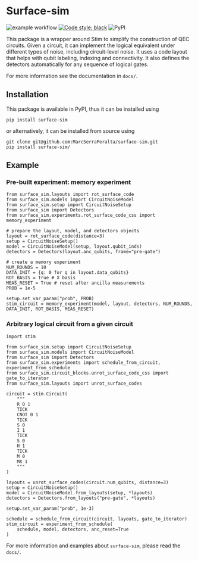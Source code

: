 # Surface-sim

![example workflow](https://github.com/MarcSerraPeralta/surface-sim/actions/workflows/ci_pipeline.yaml/badge.svg)
[![Code style: black](https://img.shields.io/badge/code%20style-black-000000.svg)](https://github.com/psf/black)
![PyPI](https://img.shields.io/pypi/v/surface-sim?label=pypi%20package)


This package is a wrapper around Stim to simplify the construction of QEC circuits.
Given a circuit, it can implement the logical equivalent under different types of noise,
including circuit-level noise.
It uses a code layout that helps with qubit labeling, indexing and connectivity. 
It also defines the detectors automatically for any sequence of logical gates.

For more information see the documentation in `docs/`. 

## Installation

This package is available in PyPI, thus it can be installed using
```
pip install surface-sim
```

or alternatively, it can be installed from source using
```
git clone git@github.com:MarcSerraPeralta/surface-sim.git
pip install surface-sim/
```

## Example

### Pre-built experiment: memory experiment

```
from surface_sim.layouts import rot_surface_code
from surface_sim.models import CircuitNoiseModel
from surface_sim.setup import CircuitNoiseSetup
from surface_sim import Detectors
from surface_sim.experiments.rot_surface_code_css import memory_experiment

# prepare the layout, model, and detectors objects
layout = rot_surface_code(distance=3)
setup = CircuitNoiseSetup()
model = CircuitNoiseModel(setup, layout.qubit_inds)
detectors = Detectors(layout.anc_qubits, frame="pre-gate")

# create a memory experiment
NUM_ROUNDS = 10
DATA_INIT = {q: 0 for q in layout.data_qubits}
ROT_BASIS = True # X basis
MEAS_RESET = True # reset after ancilla measurements
PROB = 1e-5

setup.set_var_param("prob", PROB)
stim_circuit = memory_experiment(model, layout, detectors, NUM_ROUNDS, DATA_INIT, ROT_BASIS, MEAS_RESET)
```

### Arbitrary logical circuit from a given circuit

```
import stim

from surface_sim.setup import CircuitNoiseSetup
from surface_sim.models import CircuitNoiseModel
from surface_sim import Detectors
from surface_sim.experiments import schedule_from_circuit, experiment_from_schedule
from surface_sim.circuit_blocks.unrot_surface_code_css import gate_to_iterator
from surface_sim.layouts import unrot_surface_codes

circuit = stim.Circuit(
    """
    R 0 1
    TICK
    CNOT 0 1
    TICK
    S 0
    I 1
    TICK
    S 0
    H 1
    TICK
    M 0
    MX 1
    """
)

layouts = unrot_surface_codes(circuit.num_qubits, distance=3)
setup = CircuitNoiseSetup()
model = CircuitNoiseModel.from_layouts(setup, *layouts)
detectors = Detectors.from_layouts("pre-gate", *layouts)

setup.set_var_param("prob", 1e-3)

schedule = schedule_from_circuit(circuit, layouts, gate_to_iterator)
stim_circuit = experiment_from_schedule(
    schedule, model, detectors, anc_reset=True
)
```

For more information and examples about `surface-sim`, please read the `docs/`.
